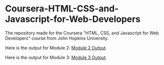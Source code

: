 # Coursera-HTML-CSS-and-Javascript-for-Web-Developers
The repository made for the Coursera "HTML, CSS, and Javascript for Web Developers" course from John Hopkins University.  

Here is the output for Module 2: [Module 2 Output](https://tsnedden.github.io/Coursera-HTML-CSS-and-Javascript-for-Web-Developers/module2-solution/index.html).  

Here is the output for Module 3: [Module 3 Output](https://tsnedden.github.io/Coursera-HTML-CSS-and-Javascript-for-Web-Developers/module3-solution/index.html).


